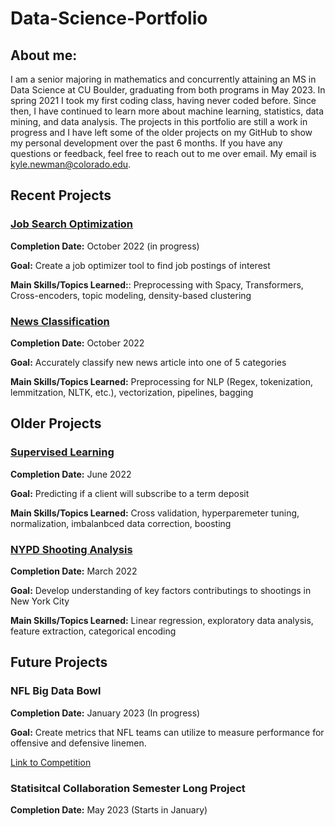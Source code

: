 # Data-Science-Portfolio

## About me:

I am a senior majoring in mathematics and concurrently attaining an MS in Data Science at CU Boulder, graduating from both programs in May 2023. In spring 2021 I took my first coding class, having never coded before. Since then, I have continued to learn more about machine learning, statistics, data mining, and data analysis. The projects in this portfolio are still a work in progress and I have left some of the older projects on my GitHub to show my personal development over the past 6 months. If you have any questions or feedback, feel free to reach out to me over email. My email is kyle.newman@colorado.edu. 

## Recent Projects

### [Job Search Optimization](https://github.com/kylenewm/Job-Search-Optimization)
**Completion Date:** October 2022 (in progress)

**Goal:** Create a job optimizer tool to find job postings of interest

**Main Skills/Topics Learned:**: Preprocessing with Spacy, Transformers, Cross-encoders, topic modeling, density-based clustering

### [News Classification](https://github.com/kylenewm/News_Classifcation)
**Completion Date:** October 2022

**Goal:** Accurately classify new news article into one of 5 categories

**Main Skills/Topics Learned:** Preprocessing for NLP (Regex, tokenization, lemmitzation, NLTK, etc.), vectorization, pipelines, bagging

## Older Projects

### [Supervised Learning](https://github.com/kylenewm/First-Supervised-Learning-Project)

**Completion Date:** June 2022

**Goal:** Predicting if a client will subscribe to a term deposit

**Main Skills/Topics Learned:** Cross validation, hyperparemeter tuning, normalization, imbalanbced data correction, boosting

### [NYPD Shooting Analysis](https://github.com/kylenewm/NYPD-Shooting-Analysis)  
**Completion Date:** March 2022

**Goal:** Develop understanding of key factors contributings to shootings in New York City 

**Main Skills/Topics Learned:** Linear regression, exploratory data analysis, feature extraction, categorical encoding

## Future Projects

### NFL Big Data Bowl
**Completion Date:** January 2023 (In progress)

**Goal:** Create metrics that NFL teams can utilize to measure performance for offensive and defensive linemen.

[Link to Competition](https://www.kaggle.com/competitions/nfl-big-data-bowl-2023)

### Statisitcal Collaboration Semester Long Project

**Completion Date:** May 2023 (Starts in January)
